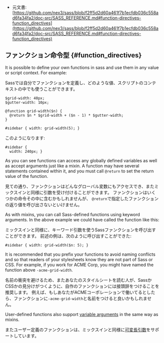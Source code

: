 +  元文書: [https://github.com/nex3/sass/blob/f2ff5d2d60a461f7b1ecfdb036c558ad6fa34fa2/doc-src/SASS_REFERENCE.md#function-directives-function_directives](https://github.com/nex3/sass/blob/f2ff5d2d60a461f7b1ecfdb036c558ad6fa34fa2/doc-src/SASS_REFERENCE.md#function-directives-function_directives)

## ファンクション命令型 {#function_directives}

It is possible to define your own functions in sass and use them in any
value or script context. For example:

Sassでは自分でファンクションを定義し、どのような値、スクリプトのコンテキストの中でも使うことができます。


    $grid-width: 40px;
    $gutter-width: 10px;

    @function grid-width($n) {
      @return $n * $grid-width + ($n - 1) * $gutter-width;
    }

    #sidebar { width: grid-width(5); }

このようになります:

    #sidebar {
      width: 240px; }

As you can see functions can access any globally defined variables as well as
accept arguments just like a mixin. A function may have several statements
contained within it, and you must call `@return` to set the return value of
the function.

見ての通り、ファンクションはどんなグローバル変数にもアクセスでき、またミックスインと同様に引数を受け付けることができます。
ファンクションはいくつかの命令その中に含むかもしれませんが、
`@return`で指定したファンクションの返り値を呼び出さないといけません。

As with mixins, you can call Sass-defined functions using keyword arguments.
In the above example we could have called the function like this:

ミックスインと同様に、キーワード引数を使うSassファンクションを呼び出すことができます。
前述の例は、次のように呼び出すことができた:

    #sidebar { width: grid-width($n: 5); }

It is recommended that you prefix your functions to avoid naming conflicts
and so that readers of your stylesheets know they are not part of Sass or CSS. For example, if you work for ACME Corp, you might have named the function above `-acme-grid-width`.

名前の衝突を避けるため、またあなたのスタイルシートを読む人が、SassかCSSかの見分けがつくように、自作のファンクションには接頭辞をつけることを推奨します。
例えば、もしあなたがACMEコーポレーションで働いてるとしたら、ファンクションに`-acme-grid-width`と名前をつけると良いかもしれません。

User-defined functions also support [variable arguments](#variable_arguments)
in the same way as mixins.

またユーザー定義のファンクションは、ミックスインと同様に[可変長引数](#variable_arguments)をサポートしています。